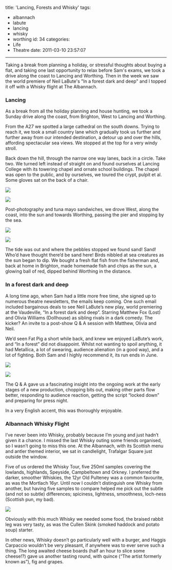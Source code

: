 title: 'Lancing, Forests and Whisky'
tags:
  - albannach
  - labute
  - lancing
  - whisky
  - worthing
id: 34
categories:
  - Life
  - Theatre
date: 2011-03-10 23:57:07
---

Taking a break from planning a holiday, or stressful thoughts about buying a flat, and taking one last opportunity to relax before Sam's exams, we took a drive along the coast to Lancing and Worthing. Then in the week we saw the world premiere of Neil LaBute's "In a forest dark and deep" and I topped it off with a Whisky flight at The Albannach.

<!--more-->

### Lancing

As a break from all the holiday planning and house hunting, we took a Sunday drive along the coast, from Brighton, West to Lancing and Worthing.

From the A27 we spotted a large cathedral on the south downs. Trying to reach it, we took a small country lane which gradually took us further and further away from our intended destination, a detour up and over the hills, affording spectacular sea views. We stopped at the top for a very windy stroll.

Back down the hill, through the narrow one way lanes, back in a circle. Take two. We turned left instead of straight on and found ourselves at Lancing College with its towering chapel and ornate school buildings. The chapel was open to the public, and by ourselves, we toured the crypt, pulpit et al. Some gloves sat on the back of a chair.

[![](http://host.trivialbeing.org/up/small/IMG_7894.JPG)](http://host.trivialbeing.org/up/IMG_7894.JPG)

[![](http://host.trivialbeing.org/up/small/IMG_7849.JPG)](http://host.trivialbeing.org/up/IMG_7849.JPG)

Post-photography and tuna mayo sandwiches, we drove West, along the coast, into the sun and towards Worthing, passing the pier and stopping by the sea.

[![](http://host.trivialbeing.org/up/small/IMG_7930.JPG)](http://host.trivialbeing.org/up/IMG_7930.JPG)

[![](http://host.trivialbeing.org/up/small/IMG_7956.JPG)](http://host.trivialbeing.org/up/IMG_7956.JPG)

The tide was out and where the pebbles stopped we found sand! Sand! Who’d have thought there’d be sand here! Birds nibbled at sea creatures as the sun began to dip. We bought a fresh flat fish from the fisherman and, back at home in Brighton, made homemade fish and chips as the sun, a glowing ball of red, dipped behind Worthing in the distance.

### In a forest dark and deep

A long time ago, when Sam had a little more free time, she signed up to numerous theatre newsletters, the emails keep coming. One such email included bargainous deals to see Neil LaBute’s new play, world premiering at the Vaudeville, “In a forest dark and deep”. Starring Matthew Fox (Lost) and Olivia Williams (Dollhouse) as sibling rivals in a dark comedy. The kicker? An invite to a post-show Q & A session with Matthew, Olivia and Neil.

We’d seen Fat Pig a short while back, and knew we enjoyed LaBute’s work, and “In a forest” did not disappoint. Whilst not wanting to spoil anything, it had Metallica, a lot of swearing, audience alienation (in a good way), and a lot of fighting. Both Sam and I highly recommend it, its run ends in June.

![](http://host.trivialbeing.org/up/in-a-forest-dark-and-deep-1.jpg)

[![](http://host.trivialbeing.org/up/small/in-a-forest-dark-and-deep-2.jpg)](http://host.trivialbeing.org/up/in-a-forest-dark-and-deep-2.jpg)

The Q & A gave us a fascinating insight into the ongoing work at the early stages of a new production, chopping bits out, making other parts flow better, responding to audience reaction, getting the script “locked down” and preparing for press night.

In a very English accent, this was thoroughly enjoyable.

### Albannach Whisky Flight

I’ve never been into Whisky, probably because I’m young and just hadn’t given it a chance. I missed the last Whisky outing some friends organised, so I wasn’t going to miss this one. At the Albannach, with its Scottish menu and antler themed interior, we sat in candlelight, Trafalgar Square just outside the window.

Five of us ordered the Whisky Tour, five 250ml samples covering the lowlands, highlands, Speyside, Campbeltown and Orkney. I preferred the darker, smoother Whiskies, the 12yr Old Pulteney was a common favourite, as was the Mortlach 16yr. Until now I couldn’t distinguish one Whisky from another, but having five samples to compare helped me pick out the subtle (and not so subtle) differences; spiciness, lightness, smoothness, loch-ness (Scottish pun, my bad).

[![](http://host.trivialbeing.org/up/small/albannach.jpg)](http://host.trivialbeing.org/up/albannach.jpg)

Obviously with this much Whisky we needed some food, the braised rabbit leg was very tasty, as was the Cullen Skink (smoked haddock and potato soup) starter. 

In other news, Whisky doesn’t go particularly well with a burger, and Haggis Carpaccio wouldn’t be very pleasant, if anywhere was to ever serve such a thing. The long awaited cheese boards (half an hour to slice some cheese!?) gave us another tasting round, with quince (“The artist formerly known as”), fig and grapes.